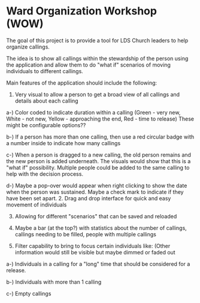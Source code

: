# Ward Organization Workshop (WOW)

The goal of this project is to provide a tool for LDS Church leaders to help organize callings.

The idea is to show all callings within the stewardship of the person using the application and allow them to do "what if" scenarios of moving individuals to different callings.

Main features of the application should include the following:

1. Very visual to allow a person to get a broad view of all callings and details about each calling
  
  a-) Color coded to indicate duration within a calling (Green - very new, White - not new, Yellow - approaching the end, Red - time to release) These might be configurable options??
  
  b-) If a person has more than one calling, then use a red circular badge with a number inside to indicate how many callings
  
  c-) When a person is dragged to a new calling, the old person remains and the new person is added underneath. The visuals would show that this is a "what if" possibility. Multiple people could be added to the same calling to help with the decision process.
  
  d-) Maybe a pop-over would appear when right clicking to show the date when the person was sustained. Maybe a check mark to indicate if they have been set apart.
2. Drag and drop interface for quick and easy movement of individuals

3. Allowing for different "scenarios" that can be saved and reloaded

4. Maybe a bar (at the top?) with statistics about the number of callings, callings needing to be filled, people with multiple callings

5. Filter capability to bring to focus certain individuals like: (Other information would still be visible but maybe dimmed or faded out
  
  a-) Individuals in a calling for a "long" time that should be considered for a release.
  
  b-) Individuals with more than 1 calling
  
  c-) Empty callings
